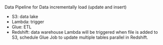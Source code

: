 Data Pipeline for Data incrementally load (update and insert)
- S3: data lake 
- Lambda: trigger
- Glue: ETL 
- Redshift: data warehouse
Lambda will be triggered when file is added to S3, schedule Glue Job to update multiple tables parallel in Redshift.
